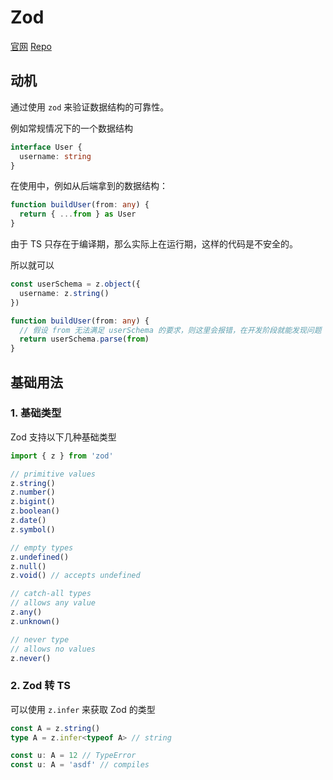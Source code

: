 # Zod

[官网](https://zod.dev/) [Repo](https://github.com/colinhacks/zod)

## 动机

通过使用 `zod` 来验证数据结构的可靠性。

例如常规情况下的一个数据结构 

```ts
interface User {
  username: string
}
```

在使用中，例如从后端拿到的数据结构：

```ts
function buildUser(from: any) {
  return { ...from } as User
}
```

由于 TS 只存在于编译期，那么实际上在运行期，这样的代码是不安全的。

所以就可以

```ts
const userSchema = z.object({
  username: z.string()
})

function buildUser(from: any) {
  // 假设 from 无法满足 userSchema 的要求，则这里会报错，在开发阶段就能发现问题
  return userSchema.parse(from)
}
```

## 基础用法

### 1. 基础类型

Zod 支持以下几种基础类型

```ts
import { z } from 'zod'

// primitive values
z.string()
z.number()
z.bigint()
z.boolean()
z.date()
z.symbol()

// empty types
z.undefined()
z.null()
z.void() // accepts undefined

// catch-all types
// allows any value
z.any()
z.unknown()

// never type
// allows no values
z.never()
```

### 2. Zod 转 TS 

可以使用 `z.infer` 来获取 Zod 的类型

```ts
const A = z.string()
type A = z.infer<typeof A> // string

const u: A = 12 // TypeError
const u: A = 'asdf' // compiles
```

